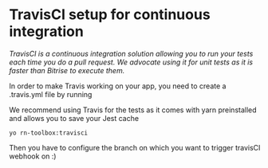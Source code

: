 # TravisCI setup for continuous integration

*TravisCI is a continuous integration solution allowing you to run your tests each time you do a pull request. We advocate using it for unit tests as it is faster than Bitrise to execute them.*

In order to make Travis working on your app, you need to create a .travis.yml file by running

We recommend using Travis for the tests as it comes with yarn preinstalled and allows you to save your Jest cache

`yo rn-toolbox:travisci`

Then you have to configure the branch on which you want to trigger travisCI webhook on :)

